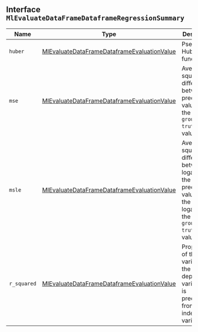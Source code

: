 ## Interface `MlEvaluateDataFrameDataframeRegressionSummary`

| Name | Type | Description |
| - | - | - |
| `huber` | [MlEvaluateDataFrameDataframeEvaluationValue](./MlEvaluateDataFrameDataframeEvaluationValue.md) | Pseudo Huber loss function. |
| `mse` | [MlEvaluateDataFrameDataframeEvaluationValue](./MlEvaluateDataFrameDataframeEvaluationValue.md) | Average squared difference between the predicted values and the actual ( `ground truth`) value. |
| `msle` | [MlEvaluateDataFrameDataframeEvaluationValue](./MlEvaluateDataFrameDataframeEvaluationValue.md) | Average squared difference between the logarithm of the predicted values and the logarithm of the actual ( `ground truth`) value. |
| `r_squared` | [MlEvaluateDataFrameDataframeEvaluationValue](./MlEvaluateDataFrameDataframeEvaluationValue.md) | Proportion of the variance in the dependent variable that is predictable from the independent variables. |
